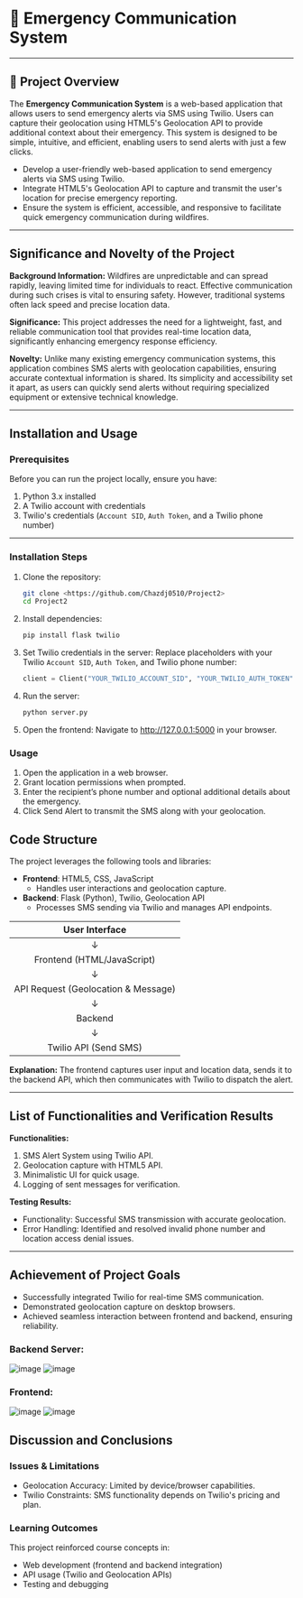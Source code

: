 # 📢 Emergency Communication System

---

## 🚀 **Project Overview**
The **Emergency Communication System** is a web-based application that allows users to send emergency alerts via SMS using Twilio. Users can capture their geolocation using HTML5's Geolocation API to provide additional context about their emergency. This system is designed to be simple, intuitive, and efficient, enabling users to send alerts with just a few clicks.

   - Develop a user-friendly web-based application to send emergency alerts via SMS using Twilio.
   - Integrate HTML5's Geolocation API to capture and transmit the user's location for precise emergency reporting.
   - Ensure the system is efficient, accessible, and responsive to facilitate quick emergency communication during wildfires.

---

## Significance and Novelty of the Project
**Background Information:**
Wildfires are unpredictable and can spread rapidly, leaving limited time for individuals to react. Effective communication during such crises is vital to ensuring safety. However, traditional systems often lack speed and precise location data.

**Significance:**
This project addresses the need for a lightweight, fast, and reliable communication tool that provides real-time location data, significantly enhancing emergency response efficiency.

**Novelty:**
Unlike many existing emergency communication systems, this application combines SMS alerts with geolocation capabilities, ensuring accurate contextual information is shared. Its simplicity and accessibility set it apart, as users can quickly send alerts without requiring specialized equipment or extensive technical knowledge.


---

## Installation and Usage
### Prerequisites
Before you can run the project locally, ensure you have:

1. Python 3.x installed  
2. A Twilio account with credentials
3. Twilio's credentials (`Account SID`, `Auth Token`, and a Twilio phone number)

---

### Installation Steps

1. Clone the repository:
   ```bash
   git clone <https://github.com/Chazdj0510/Project2>
   cd Project2
2. Install dependencies:
   ```bash
   pip install flask twilio
3. Set Twilio credentials in the server: Replace placeholders with your Twilio `Account SID`, `Auth Token`, and Twilio phone number:
   ```python
   client = Client("YOUR_TWILIO_ACCOUNT_SID", "YOUR_TWILIO_AUTH_TOKEN")
4. Run the server:
   ```bash
   python server.py
5. Open the frontend: Navigate to http://127.0.0.1:5000 in your browser.

### Usage
1. Open the application in a web browser.
2. Grant location permissions when prompted.
3. Enter the recipient’s phone number and optional additional details about the emergency.
4. Click Send Alert to transmit the SMS along with your geolocation.

## Code Structure
The project leverages the following tools and libraries:

- **Frontend**: HTML5, CSS, JavaScript
   - Handles user interactions and geolocation capture.
- **Backend**: Flask (Python), Twilio, Geolocation API
   - Processes SMS sending via Twilio and manages API endpoints.

| User Interface            |
| :--------------------:    |
|   ↓                        |
| Frontend (HTML/JavaScript) |
|   ↓                                  |
| API Request (Geolocation & Message)  |
|   ↓                    |
| Backend   |
|   ↓                    |
| Twilio API (Send SMS)  |

**Explanation:**
The frontend captures user input and location data, sends it to the backend API, which then communicates with Twilio to dispatch the alert.

---

## List of Functionalities and Verification Results
**Functionalities:**
1. SMS Alert System using Twilio API.
2. Geolocation capture with HTML5 API.
3. Minimalistic UI for quick usage.
4. Logging of sent messages for verification.

**Testing Results:**
- Functionality: Successful SMS transmission with accurate geolocation.
- Error Handling: Identified and resolved invalid phone number and location access denial issues.

---

## Achievement of Project Goals
- Successfully integrated Twilio for real-time SMS communication.
- Demonstrated geolocation capture on desktop browsers.
- Achieved seamless interaction between frontend and backend, ensuring reliability.
  
### Backend Server:
![image](https://github.com/user-attachments/assets/bf5c748e-4ceb-4565-8cac-21a263d880ce)
![image](https://github.com/user-attachments/assets/023d6f3e-5f40-4cd6-a534-a953f70b3e5e)

### Frontend:
![image](https://github.com/user-attachments/assets/d2cb4486-88bd-4008-a8d2-0de07379e2a0)
![image](https://github.com/user-attachments/assets/8fafcc77-5f26-454f-860f-8d8bc9ecab07)

## Discussion and Conclusions
### Issues & Limitations
- Geolocation Accuracy: Limited by device/browser capabilities.
- Twilio Constraints: SMS functionality depends on Twilio's pricing and plan.
### Learning Outcomes
This project reinforced course concepts in:
- Web development (frontend and backend integration)
- API usage (Twilio and Geolocation APIs)
- Testing and debugging
